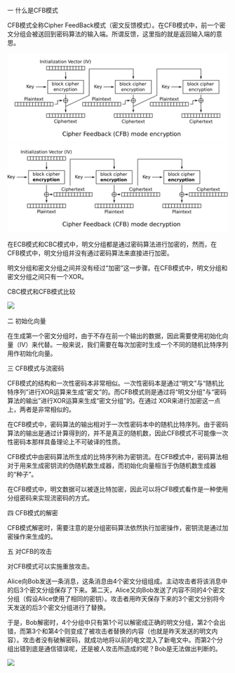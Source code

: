 一 什么是CFB模式

CFB模式全称Cipher FeedBack模式（密文反馈模式）。在CFB模式中，前一个密文分组会被送回到密码算法的输入端。所谓反馈，这里指的就是返回输入端的意思。

![](wiki_cfb_encryption_origin.png)
![](wiki_cfb_decryption_origin.png)

在ECB模式和CBC模式中，明文分组都是通过密码算法进行加密的，然而，在CFB模式中，明文分组并没有通过密码算法来直接进行加密。

明文分组和密文分组之间并没有经过“加密”这一步骤。在CFB模式中，明文分组和密文分组之间只有一个XOR。

CBC模式和CFB模式比较

![](https://img-blog.csdn.net/20180903220139811?watermark/2/text/aHR0cHM6Ly9ibG9nLmNzZG4ubmV0L2NoZW5ncWl1bWluZw==/font/5a6L5L2T/fontsize/400/fill/I0JBQkFCMA==/dissolve/70)

二 初始化向量

在生成第一个密文分组时，由于不存在前一个输出的数据，因此需要使用初始化向量（IV）来代替。一般来说，我们需要在每次加密时生成一个不同的随机比特序列用作初始化向量。

三 CFB模式与流密码

CFB模式的结构和一次性密码本非常相似。一次性密码本是通过“明文”与“随机比特序列”进行XOR运算来生成“密文”的。而CFB模式则是通过将“明文分组”与“密码算法的输出”进行XOR运算来生成“密文分组”的。在通过 XOR来进行加密这一点上，两者是非常相似的。

在CFB模式中，密码算法的输出相对于一次性密码本中的随机比特序列。由于密码算法的输出是通过计算得到的，并不是真正的随机数，因此CFB模式不可能像一次性密码本那样具备理论上不可破译的性质。

CFB模式中由密码算法所生成的比特序列称为密钥流。在CFB模式中，密码算法相对于用来生成密钥流的伪随机数生成器，而初始化向量相当于伪随机数生成器的“种子”。

在CFB模式中，明文数据可以被逐比特加密，因此可以将CFB模式看作是一种使用分组密码来实现流密码的方式。

四 CFB模式的解密

CFB模式解密时，需要注意的是分组密码算法依然执行加密操作，密钥流是通过加密操作来生成的。

五 对CFB的攻击

对CFB模式可以实施重放攻击。 

Alice向Bob发送一条消息，这条消息由4个密文分组组成。主动攻击者将该消息中的后3个密文分组保存了下来。第二天，Alice又向Bob发送了内容不同的4个密文分组（假设Alice使用了相同的密钥）。攻击者用昨天保存下来的3个密文分别将今天发送的后3个密文分组进行了替换。

于是，Bob解密时，4个分组中只有第1个可以解密成正确的明文分组，第2个会出错，而第3个和第4个则变成了被攻击者替换的内容（也就是昨天发送的明文内容）。攻击者没有破解密码，就成功地将以前的电文混入了新电文中。而第2个分组出错到底是通信错误呢，还是被人攻击所造成的呢？Bob是无法做出判断的。

![](https://img-blog.csdn.net/20180903220450915?watermark/2/text/aHR0cHM6Ly9ibG9nLmNzZG4ubmV0L2NoZW5ncWl1bWluZw==/font/5a6L5L2T/fontsize/400/fill/I0JBQkFCMA==/dissolve/70)